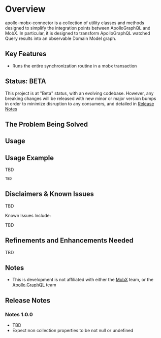 # Overview

apollo-mobx-connector is a collection of utility classes and methods designed to simplify the integration points between ApolloGraphQL and MobX. In particular, it is designed to transform ApolloGraphQL watched Query results into an observable Domain Model graph.

## Key Features

- Runs the entire synchronization routine in a mobx transaction

## Status: BETA

This project is at "Beta" status, with an evolving codebase. However, any breaking changes will be released with new minor or major version bumps in order to minimize disruption to any consumers, and detailed in [Release Notes](##Release-Notes)

## The Problem Being Solved

## Usage

## Usage Example

TBD

```TypeScript
TBD
```

## Disclaimers & Known Issues

TBD

Known Issues Include:

TBD

## Refinements and Enhancements Needed

TBD

## Notes

- This is development is not affiliated with either the [MobX](https://mobx.js.org/) team, or the [Apollo GraphQL](https://www.apollographql.com/) team

## Release Notes

### Notes 1.0.0

- TBD
- Expect non collection properties to be not null or undefined
